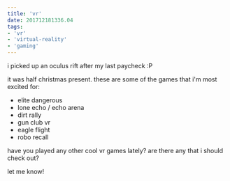 ```yaml
---
title: 'vr'
date: 201712181336.04
tags:
- 'vr'
- 'virtual-reality'
- 'gaming'
---
```


i picked up an oculus rift after my last paycheck :P

it was half christmas present. these are some of the games that i'm most
excited for:

-   elite dangerous
-   lone echo / echo arena
-   dirt rally
-   gun club vr
-   eagle flight
-   robo recall

have you played any other cool vr games lately? are there any that i
should check out?

let me know!
